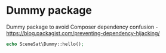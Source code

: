 # Dummy package

Dummy package to avoid Composer dependency confusion - https://blog.packagist.com/preventing-dependency-hijacking/

```php
echo SceneSat\Dummy::hello();
```
